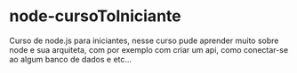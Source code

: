 # node-cursoToIniciante
Curso de node.js para iniciantes, nesse curso pude aprender muito sobre node e sua arquiteta, com por exemplo com criar um api, como conectar-se ao algum banco de dados e etc...
